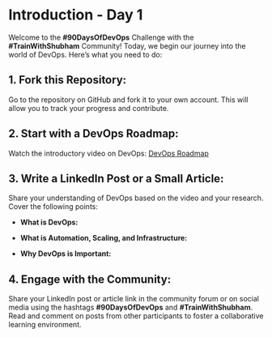 # Introduction - Day 1

Welcome to the **#90DaysOfDevOps** Challenge with the **#TrainWithShubham** Community! Today, we begin our journey into the world of DevOps. Here’s what you need to do:

## 1. Fork this Repository:

Go to the repository on GitHub and fork it to your own account. This will allow you to track your progress and contribute.

## 2. Start with a DevOps Roadmap:

Watch the introductory video on DevOps: [DevOps Roadmap](#)

## 3. Write a LinkedIn Post or a Small Article:

Share your understanding of DevOps based on the video and your research. Cover the following points:

- **What is DevOps:**
  
- **What is Automation, Scaling, and Infrastructure:**
  
- **Why DevOps is Important:**

## 4. Engage with the Community:

Share your LinkedIn post or article link in the community forum or on social media using the hashtags **#90DaysOfDevOps** and **#TrainWithShubham**. Read and comment on posts from other participants to foster a collaborative learning environment.
